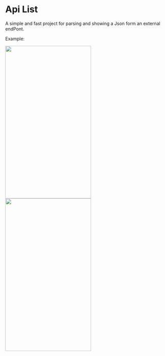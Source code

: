 # Api List

A simple and fast project for parsing and showing a Json form an external endPont.

Example:

<p float="left">
  <img src="https://user-images.githubusercontent.com/79861715/161852630-1666c59b-3ee3-4a87-9848-4329f3bbcac0.png" width="270" height="480" />
  <img src="https://user-images.githubusercontent.com/79861715/161852651-b2e3f329-6947-4dc9-9fc1-e70f0eacd339.png" width="270" height="480" />
</p>





